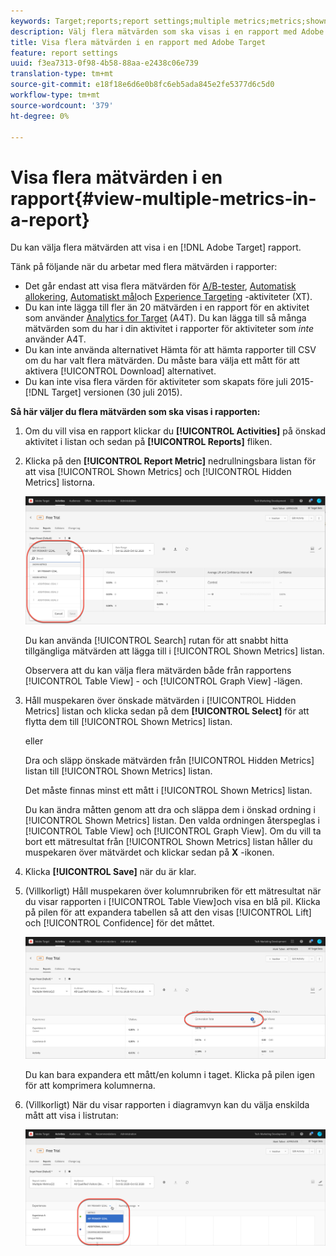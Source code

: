 ```yaml
---
keywords: Target;reports;report settings;multiple metrics;metrics;shown metrics;hidden metrics
description: Välj flera mätvärden som ska visas i en rapport med Adobe Target.
title: Visa flera mätvärden i en rapport med Adobe Target
feature: report settings
uuid: f3ea7313-0f98-4b58-88aa-e2438c06e739
translation-type: tm+mt
source-git-commit: e18f18e6d6e0b8fc6eb5ada845e2fe5377d6c5d0
workflow-type: tm+mt
source-wordcount: '379'
ht-degree: 0%

---
```



# Visa flera mätvärden i en rapport{#view-multiple-metrics-in-a-report}

Du kan välja flera mätvärden att visa i en [!DNL Adobe Target] rapport.

Tänk på följande när du arbetar med flera mätvärden i rapporter:

* Det går endast att visa flera mätvärden för [A/B-tester](/help/c-activities/t-test-ab/test-ab.md), [Automatisk allokering](/help/c-activities/automated-traffic-allocation/automated-traffic-allocation.md), [Automatiskt mål](/help/c-activities/auto-target/auto-target-to-optimize.md)och [Experience Targeting](/help/c-activities/t-experience-target/experience-target.md) -aktiviteter (XT).
* Du kan inte lägga till fler än 20 mätvärden i en rapport för en aktivitet som använder [Analytics for Target](/help/c-integrating-target-with-mac/a4t/a4t.md) (A4T). Du kan lägga till så många mätvärden som du har i din aktivitet i rapporter för aktiviteter som *inte* använder A4T.
* Du kan inte använda alternativet [](/help/c-reports/downloading-data-in-csv-file.md) Hämta för att hämta rapporter till CSV om du har valt flera mätvärden. Du måste bara välja ett mått för att aktivera [!UICONTROL Download] alternativet.
* Du kan inte visa flera värden för aktiviteter som skapats före juli 2015- [!DNL Target] versionen (30 juli 2015).

**Så här väljer du flera mätvärden som ska visas i rapporten:**

1. Om du vill visa en rapport klickar du **[!UICONTROL Activities]** på önskad aktivitet i listan och sedan på **[!UICONTROL Reports]** fliken.
1. Klicka på den **[!UICONTROL Report Metric]** nedrullningsbara listan för att visa [!UICONTROL Shown Metrics] och [!UICONTROL Hidden Metrics] listorna.

   ![](assets/multiple_metrics.png)

   Du kan använda [!UICONTROL Search] rutan för att snabbt hitta tillgängliga mätvärden att lägga till i [!UICONTROL Shown Metrics] listan.

   Observera att du kan välja flera mätvärden både från rapportens [!UICONTROL Table View] - och [!UICONTROL Graph View] -lägen.

1. Håll muspekaren över önskade mätvärden i [!UICONTROL Hidden Metrics] listan och klicka sedan på dem **[!UICONTROL Select]** för att flytta dem till [!UICONTROL Shown Metrics] listan.

   eller

   Dra och släpp önskade mätvärden från [!UICONTROL Hidden Metrics] listan till [!UICONTROL Shown Metrics] listan.

   Det måste finnas minst ett mått i [!UICONTROL Shown Metrics] listan.

   Du kan ändra måtten genom att dra och släppa dem i önskad ordning i [!UICONTROL Shown Metrics] listan. Den valda ordningen återspeglas i [!UICONTROL Table View] och [!UICONTROL Graph View]. Om du vill ta bort ett mätresultat från [!UICONTROL Shown Metrics] listan håller du muspekaren över mätvärdet och klickar sedan på **X** -ikonen.

1. Klicka **[!UICONTROL Save]** när du är klar.
1. (Villkorligt) Håll muspekaren över kolumnrubriken för ett mätresultat när du visar rapporten i [!UICONTROL Table View]och visa en blå pil. Klicka på pilen för att expandera tabellen så att den visas [!UICONTROL Lift] och [!UICONTROL Confidence] för det måttet.

   ![](assets/multiple_metrics_table.png)

   Du kan bara expandera ett mått/en kolumn i taget. Klicka på pilen igen för att komprimera kolumnerna.

1. (Villkorligt) När du visar rapporten i diagramvyn kan du välja enskilda mått att visa i listrutan:

   ![](assets/multiple_metrics_graph.png)

